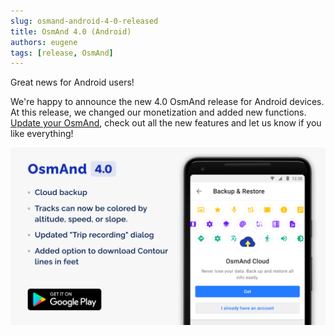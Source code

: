 ```yaml
---
slug: osmand-android-4-0-released
title: OsmAnd 4.0 (Android)
authors: eugene
tags: [release, OsmAnd]
---
```


Great news for Android users!

We're happy to announce the new 4.0 OsmAnd release for Android devices. At this release, we changed our monetization and added new functions. [Update your OsmAnd](https://play.google.com/store/apps/details?id=net.osmand), check out all the new features and let us know if you like everything!

![OsmAnd Androie 4.0](./banner.png)

<!--truncate-->

<!--
This is a short list of many changes happened in 4.0 release:
- New type of subscriptions
- Cloud backup and restore
- Moved 'OsmAnd Live' updates menu
- Added night mode for Topo\Offroad rendering styles
- Added option to download Contour lines in feet
- Updated 'Trip recording' dialog
- Tracks can now be colored by altitude, speed, or slope
- Added option to change the route line appearance
- Added online routing for navigation type
- 'Distance by tap' moved from 'Radius ruler' tool into a separate option
- 'Plan Route' improvements
- New Purchases screen
- New Language dialogue for Voice prompts
- New POI types
- My places: last opened tab is now remembered and will be open next time
- What else is in this release?

## New type of subscriptions

At this release we made two purchase plans for OsmAnd:
- **'Maps+'** plan has one-time payment and annual subscription. It's light paid version with all needed features: monthly map updates, unlimited map downloads, offline Wikipedia and Wikivoyage, terrain maps, nautical depth.
- **'OsmAnd Pro'** plan has monthly and annual subscriptions. It's a full version with all paid features: OsmAnd Cloud, Pro features, hourly map updates, monthly map updates, unlimited map downloads, offline Wikipedia and Wikivoyage, terrain maps, nautical depth.

Full information you can find [here](https://docs.osmand.net/en/main@latest/osmand/purchases).

![OsmAnd Androie 4.0](./purchases_plan.png)

## Cloud backup and restore

<p>New paid function for <a href="https://osmand.net/blog/osmand-android-4-0-released#monetization">'OsmAnd Pro'</a> subscription.</p>

This function allows to make backup and restore all your OsmAnd data: settings, my places, resources. The size of storage is 3 - 50 - 1000 Gb.

Go to **Menu → Settings → Backup & Restore**. Select the data to be exported to backup storage.

![OsmAnd Androie 4.0](./backup_1.png) ![OsmAnd Androie 4.0](./backup_2.png)


## Moved 'OsmAnd Live' updates menu

'OsmAnd Live' updates (function of hourly map updates) moved to **"Menu → Downloads maps → Updates"**.

![OsmAnd Androie 4.0](./live_1.png) ![OsmAnd Androie 4.0](./live_2.png)


## Added night mode for Topo / Offroad rendering styles

<p>We added <a href="https://docs.osmand.net/en/main@latest/osmand/map/vector-maps#map-mode">night mode</a> for <a href="https://docs.osmand.net/en/main@latest/osmand/map/vector-maps#topo">Topo</a> and <a href="https://docs.osmand.net/en/main@latest/osmand/map/vector-maps#offroad">Offroad</a> rendering styles.</p>

![OsmAnd Androie 4.0](./topo.png)


## Added option to download Contour lines in feet

<p>Now, there is an opportunity to download <a href="https://docs.osmand.net/en/main@latest/osmand/plugins/contour-lines#downloading-files">Contour lines</a> data in <a href="https://en.wikipedia.org/wiki/United_States_customary_units">feet</a>.</p>


![OsmAnd Androie 4.0](./feet_cl_1.png) ![OsmAnd Androie 4.0](./feet_cl_2.png)


## Updated "Trip recording" dialog

We improved and updated "Trip recording" dialog.

Now you can see more detailed information and graphs (Overview, Altitude, Speed) of your trip.

You can set needed parameters for recording and start record of your trip with one tap.

![OsmAnd Androie 4.0](./record_1.png) ![OsmAnd Androie 4.0](./record_2.png)


## Tracks can now be colored by altitude, speed, or slope

Now, any track can be colored by altitude, speed, or slope.

Choose track on the map or in 'My places → Tracks', tap to 'Appearance' button.

![OsmAnd Androie 4.0](./speed.png) ![OsmAnd Androie 4.0](./altitude.png)


## Added option to change the route line appearance

<p>Users can choose an appearance for route line:</p>

<p><b>Menu → Configure profile (choose app profile) → Profile appearance → Customize route line</b></p>

![OsmAnd Androie 4.0](./route_line.png)

## Added online routing for navigation type

<p>Users can choose online routing engines for navigation type:</p>
<p><b>Menu → Configure profile (choose app profile) → Navigation settings → Navigation type → 'Offline/Online' button</b>
</p>
<p>Here you can use predefined templates, or add OSRM, GraphHopper, OpenRouteService, or GPX online routing.</p>

![OsmAnd Androie 4.0](./online_routing.png)


## 'Distance by tap' moved from 'Radius ruler' into a separate option

<p>We separated 'Distance by tap' option from 'Radius ruler' tool.</p>
<p>Now, you can find it in <b>Menu → Configure screen → Remaining elements → Distance by tap</b>.</p>

![OsmAnd Androie 4.0](./distance_by_tap_1.png) ![OsmAnd Androie 4.0](./distance_by_tap_2.png)


## 'Plan Route' improvements

<p>At this release, we continued to improve our <a href="https://osmand.net/features/plan-route#pr-android">'Plan Route'</a> tool.</p>
<p>Now, you can see a landscape of your trip planning by switching between points and graphs (Overview, Altitude, Slope, Road type, Surface, Steepness) tabs.</p>

![OsmAnd Androie 4.0](./plan_route_1.png) ![OsmAnd Androie 4.0](./plan_route_2.png)


<p>We added the ability to change navigation options, accessing configure map and search without leaving 'Plan route' tool. Just, you need to click buttons on the screen.</p>

![OsmAnd Androie 4.0](./plan_route_3.png) ![OsmAnd Androie 4.0](./plan_route_4.png)


## New Purchases screen

<p>Now, there is a new 'Purchases' screen with detailed information about purchasing and 'Restore purchases' button.</p>

![OsmAnd Androie 4.0](./purchases_menu.png) 


## New Language dialogue for Voice prompts

<p>Redesigned dialog for selecting the language for navigation instructions. Now it's easier to choose and download the needed language and type of voice guidance:
<b>Menu → Configure profile → Navigation settings → Voice prompts → Language</b>.</p>

![OsmAnd Androie 4.0](./voice_prompts_1.png) ![OsmAnd Androie 4.0](./voice_prompts_2.png) 


## New POI types

<p>Added new POI types: clubs, music, social, scout, freemasonry.</p>


## My places: last opened tab is now remembered and will be open next time

<p>Your last opened tab in 'My places' menu is remembered. And this tab will be open next time.</p>


## What else is in this release?

- Various fixes for RTL
- Fixed issue with units of measurement
- Fixed issue with sharing more than one hundred favorite points
- Fixed crashes with Public transport navigation
- Improved search algorithm 
-->
